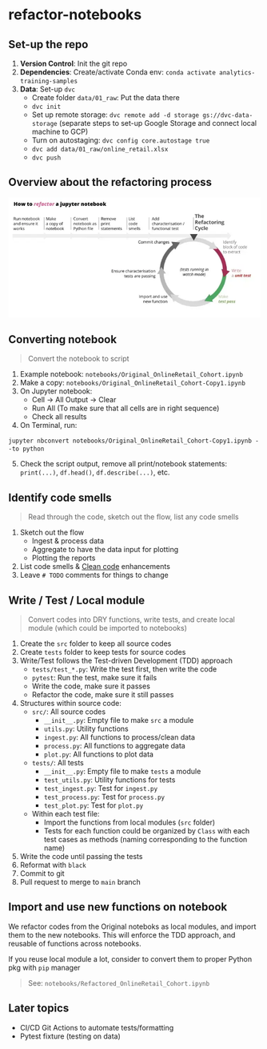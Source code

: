 # refactor-notebooks
 
## Set-up the repo

1. **Version Control**: Init the git repo
2. **Dependencies**: Create/activate Conda env: `conda activate analytics-training-samples`
3. **Data**: Set-up `dvc`
    - Create folder `data/01_raw`: Put the data there
    - `dvc init`
    - Set up remote storage: `dvc remote add -d storage gs://dvc-data-storage` (separate steps to set-up Google Storage and connect local machine to GCP)
    - Turn on autostaging: `dvc config core.autostage true`
    - `dvc add data/01_raw/online_retail.xlsx`
    - `dvc push`


## Overview about the refactoring process
![](./img/refactor-notebook-diagram.webp)


## Converting notebook

> Convert the notebook to script

1. Example notebook: `notebooks/Original_OnlineRetail_Cohort.ipynb`
2. Make a copy: `notebooks/Original_OnlineRetail_Cohort-Copy1.ipynb`
3. On Jupyter notebook:
    - Cell -> All Output -> Clear
    - Run All (To make sure that all cells are in right sequence)
    - Check all results
4. On Terminal, run:
```
jupyter nbconvert notebooks/Original_OnlineRetail_Cohort-Copy1.ipynb --to python
```
5. Check the script output, remove all print/notebook statements: `print(...)`, `df.head()`, `df.describe(...)`, etc.


## Identify code smells

> Read through the code, sketch out the flow, list any code smells

1. Sketch out the flow
    - Ingest & process data
    - Aggregate to have the data input for plotting
    - Plotting the reports
2. List code smells & [Clean code](https://github.com/davified/clean-code-ml) enhancements
3. Leave `# TODO` comments for things to change


## Write / Test / Local module

> Convert codes into DRY functions, write tests, and create local module (which could be imported to notebooks)

1. Create the `src` folder to keep all source codes
2. Create `tests` folder to keep tests for source codes
3. Write/Test follows the Test-driven Development (TDD) approach
    - `tests/test_*.py`: Write the test first, then write the code
    - `pytest`: Run the test, make sure it fails
    - Write the code, make sure it passes
    - Refactor the code, make sure it still passes
4. Structures within source code:
    - `src/`: All source codes
        - `__init__.py`: Empty file to make `src` a module
        - `utils.py`: Utility functions
        - `ingest.py`: All functions to process/clean data
        - `process.py`: All functions to aggregate data
        - `plot.py`: All functions to plot data
    - `tests/`: All tests
        - `__init__.py`: Empty file to make `tests` a module
        - `test_utils.py`: Utility functions for tests
        - `test_ingest.py`: Test for `ingest.py`
        - `test_process.py`: Test for `process.py`
        - `test_plot.py`: Test for `plot.py`
    - Within each test file:
        - Import the functions from local modules (`src` folder)
        - Tests for each function could be organized by `Class` with each test cases as methods (naming corresponding to the function name)
5. Write the code until passing the tests
6. Reformat with `black`
7. Commit to git
8. Pull request to merge to `main` branch

## Import and use new functions on notebook

We refactor codes from the Original noteboks as local modules, and import them to the new notebooks. This will enforce the TDD approach, and reusable of functions across notebooks.

If you reuse local module a lot, consider to convert them to proper Python pkg with `pip` manager

> See: `notebooks/Refactored_OnlineRetail_Cohort.ipynb`


## Later topics
- CI/CD Git Actions to automate tests/formatting
- Pytest fixture (testing on data)